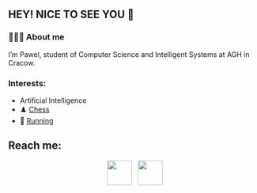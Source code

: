 
<h2> HEY! NICE TO SEE YOU 👋</h2>



<h3> 👨🏻‍💻 About me </h3>
I’m Pawel, student of Computer Science and Intelligent Systems at AGH in Cracow.



### Interests:
* Artificial Intelligence
* ♟️ [Chess](https://www.chess.com/member/pablo_810)
* 🏃 [Running](https://connect.garmin.com/modern/profile/e0ecab38-0a26-465a-a717-55b3043cdc63)
  
  
## Reach me:
<p align="center">
&nbsp; <a href="https://www.facebook.com/profile.php?id=100022730723736&sk=about" target="_blank" rel="noopener noreferrer"><img src="https://img.icons8.com/plasticine/100/000000/facebook.png" width="50" /></a>   
&nbsp; <a href="mailto:adpawel04@gmail.com" target="_blank" rel="noopener noreferrer"><img src="https://img.icons8.com/plasticine/100/000000/gmail.png"  width="50" /></a>
</p>





